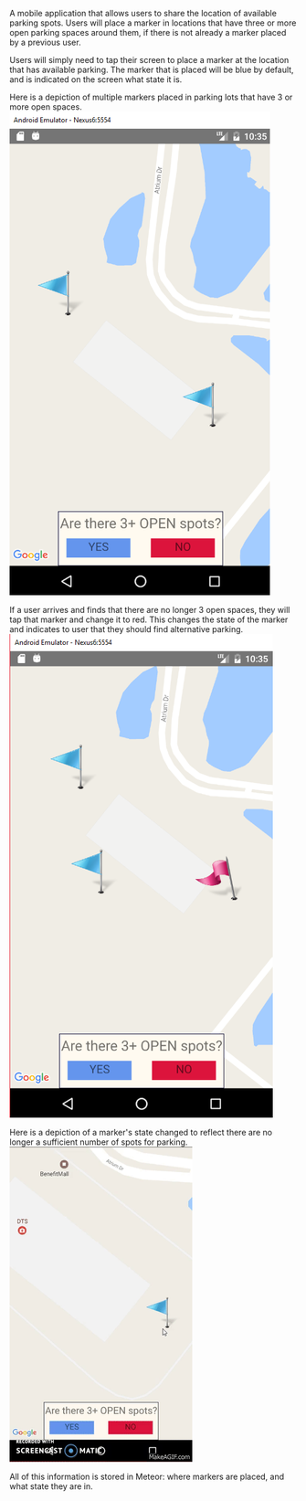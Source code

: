 A mobile application that allows users to share the location of available parking spots. Users will place a marker in locations that have three or more open parking spaces around them, if there is not already a marker placed by a previous user.

Users will simply need to tap their screen to place a marker at the location that has available parking. The marker that is placed will be blue by default, and is indicated on the screen what state it is.

Here is a depiction of multiple markers placed in parking lots that have 3 or more open spaces.
![Multiple Markers](https://github.com/Monkman06/ParkingApp/blob/master/MultiMarkers.png)

If a user arrives and finds that there are no longer 3 open spaces, they will tap that marker and change it to red. This changes the state of the marker and indicates to user that they should find alternative parking.
![No More Space](https://github.com/Monkman06/ParkingApp/blob/master/MarkerChangeState.png)

Here is a depiction of a marker's state changed to reflect there are no longer a sufficient number of spots for parking.
![Changed State](https://github.com/Monkman06/ParkingApp/blob/master/Parking.gif)

All of this information is stored in Meteor: where markers are placed, and what state they are in.
